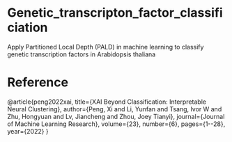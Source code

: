# Genetic_transcripton_factor_classificiation
Apply Partitioned Local Depth (PALD) in machine learning to classify genetic transcription factors in Arabidopsis thaliana

# Reference
@article{peng2022xai,
  title={XAI Beyond Classification: Interpretable Neural Clustering},
  author={Peng, Xi and Li, Yunfan and Tsang, Ivor W and Zhu, Hongyuan and Lv, Jiancheng and Zhou, Joey Tianyi},
  journal={Journal of Machine Learning Research},
  volume={23},
  number={6},
  pages={1--28},
  year={2022}
}
